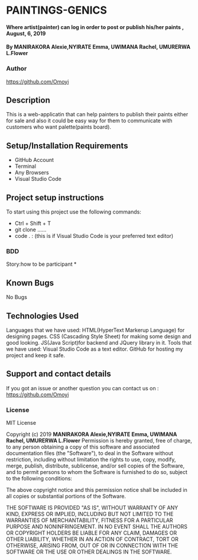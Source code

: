 # PAINTINGS-GENICS
#### Where artist(painter) can log in order to post or publish his/her paints , August, 6, 2019
#### By MANIRAKORA Alexie,NYIRATE Emma, UWIMANA Rachel, UMURERWA L.Flower
### Author
https://github.com/Omoyi
## Description
This is a web-applicatin that can help painters to publish their paints either for sale and also it could be easy way for them to communicate with customers who want palette(paints board).
## Setup/Installation Requirements
* GitHub Account
* Terminal 
* Any Browsers
* Visual Studio Code
## Project setup instructions
To start using this project use the following commands:
* Ctrl + Shift + T 
* git clone ......
* code . :  (this is if Visual Studio Code is your preferred text editor)
### BDD
Story:how to be participant
* 
## Known Bugs
No Bugs
## Technologies Used
Languages that we have used: HTML(HyperText Markerup Language) for designing pages.
                     CSS (Cascading Style Sheet) for making some design and good looking.
                     JS(Java Script)for backend and JQuery library in it.
Tools that we have used: Visual Studio Code as a text editor.
                       GitHub for hosting my project and keep it safe.
## Support and contact details
If you got an issue or another question you can contact us on : https://github.com/Omoyi
### License
MIT License

Copyright (c) 2019 **MANIRAKORA Alexie,NYIRATE Emma, UWIMANA Rachel, UMURERWA L.Flower**
Permission is hereby granted, free of charge, to any person obtaining a copy
of this software and associated documentation files (the "Software"), to deal
in the Software without restriction, including without limitation the rights
to use, copy, modify, merge, publish, distribute, sublicense, and/or sell
copies of the Software, and to permit persons to whom the Software is
furnished to do so, subject to the following conditions:

The above copyright notice and this permission notice shall be included in all
copies or substantial portions of the Software.

THE SOFTWARE IS PROVIDED "AS IS", WITHOUT WARRANTY OF ANY KIND, EXPRESS OR
IMPLIED, INCLUDING BUT NOT LIMITED TO THE WARRANTIES OF MERCHANTABILITY,
FITNESS FOR A PARTICULAR PURPOSE AND NONINFRINGEMENT. IN NO EVENT SHALL THE
AUTHORS OR COPYRIGHT HOLDERS BE LIABLE FOR ANY CLAIM, DAMAGES OR OTHER
LIABILITY, WHETHER IN AN ACTION OF CONTRACT, TORT OR OTHERWISE, ARISING FROM,
OUT OF OR IN CONNECTION WITH THE SOFTWARE OR THE USE OR OTHER DEALINGS IN THE
SOFTWARE.
